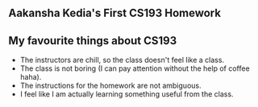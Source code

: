 ## Aakansha Kedia's First CS193 Homework

## My favourite things about CS193
- The instructors are chill, so the class doesn't feel like a class.
- The class is not boring (I can pay attention without the help of coffee haha).
- The instructions for the homework are not ambiguous.
- I feel like I am actually learning something useful from the class.
